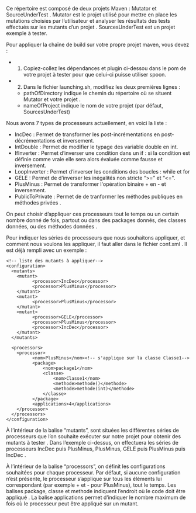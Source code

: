 Ce répertoire est composé de deux projets Maven : Mutator et SourceUnderTest .
Mutator est le projet utilisé pour mettre en place les mutations choisies par l’utilisateur et analyser les résultats des tests effectués sur les mutants d’un projet  .
SourcesUnderTest est un projet exemple à tester.

Pour appliquer la chaîne de build sur votre propre projet maven, vous devez :

* 1) Copiez-collez les dépendances et plugin ci-dessou dans le pom de votre projet à tester pour que celui-ci puisse utiliser spoon.
* 2) Dans le fichier launching.sh, modifiez les deux premières lignes : 
   * pathOfDirectory indique le chemin du répertoire où se situent Mutator et votre projet . 
   * nameOfProject indique le nom de votre projet (par défaut, SourcesUnderTest)

Nous avons 7 types de processeurs actuellement, en voici la liste :
* IncDec : Permet de transformer les post-incrémentations en post-décrémentations et inversement.
* IntDouble : Permet de modifier le typage des variable double en int.
* IfInverter : Permet d’inverser une condition dans un if : si la condition est définie comme vraie elle sera alors évaluée comme fausse et inversement.
* LoopInverter : Permet d’inverser les conditions des boucles : while et for
* GELE : Permet de d’inverser les inégalités non stricte “>=” et “<=".
* PlusMinus : Permet de transformer l'opération binaire + en - et inversement. 
* PublicToPrivate : Permet de de tranformer les méthodes publiques en méthodes privées .

On peut choisir d’appliquer ces processeurs tout le temps ou un certain nombre donné de fois, partout ou dans des packages donnés, des classes données, ou des méthodes données .

Pour indiquer les séries de processeurs que nous souhaitons appliquer, et comment nous voulons les appliquer, il faut aller dans le fichier conf.xml . Il est déjà rempli avec un exemple :
```
<!-- liste des mutants à appliquer-->
<configuration>
  <mutants>
    <mutant>
          <processor>IncDec</processor>
          <processor>PlusMinus</processor>
    </mutant>
    <mutant>
          <processor>PlusMinus</processor>
    </mutant>
    <mutant>
          <processor>GELE</processor>
          <processor>PlusMinus</processor>
          <processor>IncDec</processor>
    </mutant>
  </mutants>

  <processors>
    <processor>
          <nom>PlusMinus</nom><!-- s'applique sur la classe Classe1-->
          <package>
              <nom>package1</nom>
              <classe>
                  <nom>Classe1</nom>
                  <methode>methode()</methode>
                  <methode>methode(int)</methode>
              </classe>
          </package>
          <applications>4</applications>
    </processor>
  </processors>
</configuration>
```
À l’intérieur de la balise “mutants”, sont situées les différentes séries de processeurs que l’on souhaite exécuter sur notre projet pour obtenir des mutants à tester . Dans l’exemple ci-dessus, on effectuera les séries de processeurs IncDec puis PlusMinus, PlusMinus, GELE puis PlusMinus puis IncDec .

À  l’intérieur de la balise “processors”, on définit les configurations souhaitées pour chaque processeur. Par défaut, si aucune  configuration n’est présente, le processeur s’applique sur tous les éléments lui correspondant (par exemple + et - pour PlusMinus), tout le temps.
Les balises package, classe et methode indiquent l’endroit où le code doit être appliqué . La balise applications permet d’indiquer le nombre maximum de fois où le processeur peut être appliqué sur un mutant.
